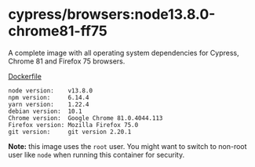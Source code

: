 # cypress/browsers:node13.8.0-chrome81-ff75

A complete image with all operating system dependencies for Cypress, Chrome
81 and Firefox 75 browsers.

[Dockerfile](Dockerfile)

```text
node version:    v13.8.0
npm version:     6.14.4
yarn version:    1.22.4
debian version:  10.1
Chrome version:  Google Chrome 81.0.4044.113
Firefox version: Mozilla Firefox 75.0
git version:     git version 2.20.1
```

**Note:** this image uses the `root` user. You might want to switch to non-root
user like `node` when running this container for security.
